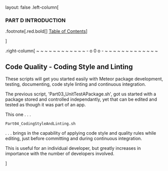 layout: false
.left-column[
  ### PART D INTRODUCTION

.footnote[.red.bold[] [Table of Contents](./)] 
<!-- H -->]
.right-column[
 ~ ~ ~ ~ ~ ~ ~ ~ ~ ~ ~ ~ - o 0 o - ~ ~ ~ ~ ~ ~ ~ ~ ~ ~ ~ ~ ~

## Code Quality - Coding Style and Linting

These scripts will get you started easily with Meteor package development, testing, documenting, code style linting and continuous integration.

The previous script, 'Part03_UnitTestAPackage.sh', got us started with a package stored and controlled independantly, yet that can be edited and tested as though it was part of an app.

This one . . .  
```terminal
Part04_CodingStyleAndLinting.sh
```
. . .  brings in the capability of applying code style and quality rules while editing, just before committing and during continuous integration.

This is useful for an individual developer, but greatly increases in importance with the number of developers involved.

<!-- B -->]
